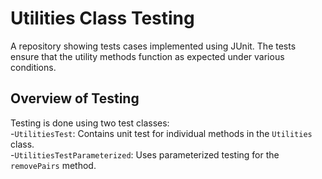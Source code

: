 # Utilities Class Testing

A repository showing tests cases implemented using JUnit.  The tests ensure that the utility methods function as expected under various conditions.

## Overview of Testing
Testing is done using two test classes:
<br>
-`UtilitiesTest`: Contains unit test for individual methods in the `Utilities` class.
<br>
-`UtilitiesTestParameterized`: Uses parameterized testing for the `removePairs` method.
